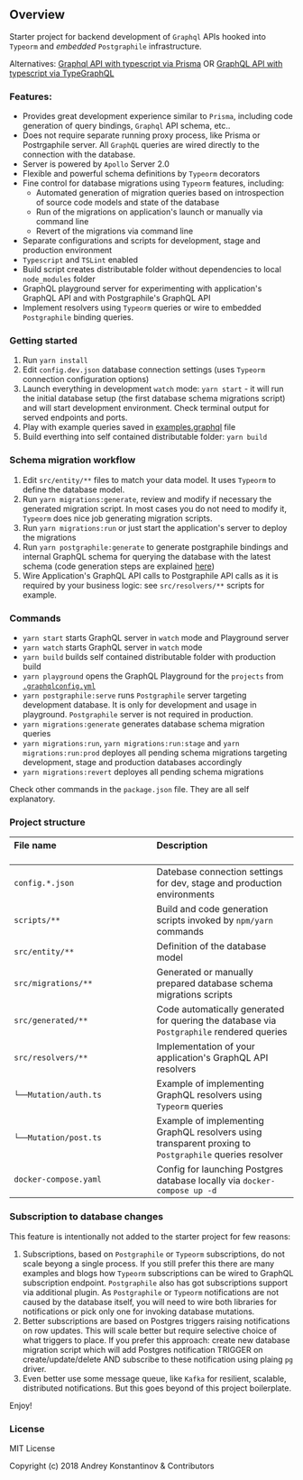## Overview

Starter project for backend development of `Graphql` APIs hooked into `Typeorm` and *embedded* `Postgraphile` infrastructure.

Alternatives: [Graphql API with typescript via Prisma](https://github.com/graphql-boilerplates/typescript-graphql-server/tree/master/advanced) OR [GraphQL API with typescript via TypeGraphQL](https://19majkel94.github.io/type-graphql/)

### Features:

* Provides great development experience similar to `Prisma`, including code generation of query bindings, `Graphql` API schema, etc..
* Does not require separate running proxy process, like Prisma or Postrgaphile server. All `GraphQL` queries are wired directly to the connection with the database.
* Server is powered by `Apollo` Server 2.0
* Flexible and powerful schema definitions by `Typeorm` decorators
* Fine control for database migrations using `Typeorm` features, including:
  * Automated generation of migration queries based on introspection of source code models and state of the database
  * Run of the migrations on application's launch or manually via command line
  * Revert of the migrations via command line
* Separate configurations and scripts for development, stage and production environment
* `Typescript` and `TSLint` enabled
* Build script creates distributable folder without dependencies to local `node_modules` folder
* GraphQL playground server for experimenting with application's GraphQL API and with Postgraphile's GraphQL API
* Implement resolvers using `Typeorm` queries or wire to embedded `Postgraphile` binding queries.

### Getting started

1. Run `yarn install`
2. Edit `config.dev.json` database connection settings (uses `Typeorm` connection configuration options)
3. Launch everything in development `watch` mode: `yarn start` - it will run the initial database setup (the first database schema migrations script) and will start development environment. Check terminal output for served endpoints and ports.
4. Play with example queries saved in [examples.graphql](./examples.graphql) file
5. Build everthing into self contained distributable folder: `yarn build`

### Schema migration workflow

1. Edit `src/entity/**` files to match your data model. It uses `Typeorm` to define the database model.
2. Run `yarn migrations:generate`, review and modify if necessary the generated migration script. In most cases you do not need to modify it, `Typeorm` does nice job generating migration scripts.
3. Run `yarn migrations:run` or just start the application's server to deploy the migrations
4. Run `yarn postgraphile:generate` to generate postgraphile bindings and internal GraphQL schema for querying the database with the latest schema (code generation steps are explained [here](https://github.com/degroote22/postgraphile-apollo))
5. Wire Application's GraphQL API calls to Postgraphile API calls as it is required by your business logic: see `src/resolvers/**` scripts for example.

### Commands

* `yarn start` starts GraphQL server in `watch` mode and Playground server
* `yarn watch` starts GraphQL server in `watch` mode
* `yarn build` builds self contained distributable folder with production build
* `yarn playground` opens the GraphQL Playground for the `projects` from [`.graphqlconfig.yml`](./.graphqlconfig.yml)
* `yarn postgraphile:serve` runs `Postgraphile` server targeting development database. It is only for development and usage in playground. `Postgraphile` server is not required in production.
* `yarn migrations:generate` generates database schema migration queries
* `yarn migrations:run`, `yarn migrations:run:stage` and `yarn migrations:run:prod` deployes all pending schema migrations targeting development, stage and production databases accordingly
* `yarn migrations:revert` deployes all pending schema migrations

Check other commands in the `package.json` file. They are all self explanatory.

### Project structure

| File name 　　　　　　　　　　　　　　| Description 　　　　　　　　<br><br>|
| :--  | :--         |
| `config.*.json` | Datebase connection settings for dev, stage and production environments |
| `scripts/**` | Build and code generation scripts invoked by `npm/yarn` commands |
| `src/entity/**` | Definition of the database model |
| `src/migrations/**` | Generated or manually prepared database schema migrations scripts |
| `src/generated/**` | Code automatically generated for quering the database via `Postgraphile` rendered queries |
| `src/resolvers/**` | Implementation of your application's GraphQL API resolvers |
| `└──Mutation/auth.ts` | Example of implementing GraphQL resolvers using `Typeorm` queries |
| `└──Mutation/post.ts` | Example of implementing GraphQL resolvers using transparent proxing to `Postgraphile` queries resolver |
| `docker-compose.yaml` | Config for launching Postgres database locally via `docker-compose up -d` |

### Subscription to database changes

This feature is intentionally not added to the starter project for few reasons:
1. Subscriptions, based on `Postgraphile` or `Typeorm` subscriptions, do not scale beyong a single process. If you still prefer this there are many examples and blogs how `Typeorm` subscriptions can be wired to GraphQL subscription endpoint. `Postgraphile` also has got subscriptions support via additional plugin. As `Postgraphile` or `Typeorm` notifications are not caused by the database itself, you will need to wire both libraries for notifications or pick only one for invoking database mutations.
2. Better subscriptions are based on Postgres triggers raising notifications on row updates. This will scale better but require selective choice of what triggers to place. If you prefer this approach: create new database migration script which will add Postgres notification TRIGGER on create/update/delete AND subscribe to these notification using plaing `pg` driver.
3. Even better use some message queue, like `Kafka` for resilient, scalable, distributed notifications. But this goes beyond of this project boilerplate.

Enjoy!

### License

MIT License

Copyright (c) 2018 Andrey Konstantinov & Contributors

